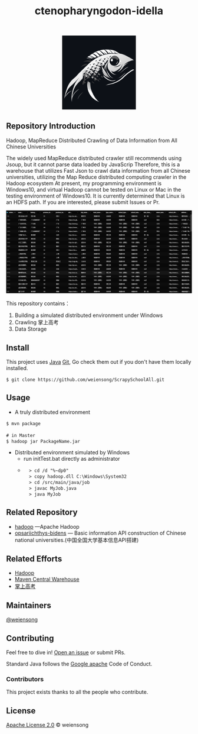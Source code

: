 <h1 align="center">ctenopharyngodon-idella</h1>

<p align="center">
	<a href="https://www.apache.org/licenses/LICENSE-2.0"><img src="https://img.shields.io/badge/license_-Apache2.0-blue" alt=""></a> 
	<a href="https://www.java.com/"><img src="https://img.shields.io/badge/java_-grey?style=plastic&logo=openjdk" alt=""></a> 
	<a href="https://maven.apache.org/"><img src="https://img.shields.io/badge/maven_-grey?style=plastic&logo=apachemaven" alt=""></a> 
	<a href="https://hadoop.apache.org/"><img src="https://img.shields.io/badge/hadoop_-grey?style=plastic&logo=apachehadoop" alt=""></a> 
	<a href="https://hadoop.apache.org/docs/r1.2.1/mapred_tutorial.html"><img src="https://img.shields.io/badge/mapreduce_-grey" alt=""></a> 
</p>

<p align="center">
    <img src=.about/ctenopharyngodon-idella.png height="200" width="200" alt="">
</p>

## Repository Introduction
Hadoop, MapReduce Distributed Crawling of Data Information from All Chinese Universities  

The widely used MapReduce distributed crawler still recommends using Jsoup, but it cannot parse data loaded by JavaScrip Therefore, this is a warehouse that utilizes Fast Json to crawl data information from all Chinese universities, utilizing the Map Reduce distributed computing crawler in the Hadoop ecosystem At present, my programming environment is Windows10, and virtual Hadoop cannot be tested on Linux or Mac in the testing environment of Windows10. It is currently determined that Linux is an HDFS path. If you are interested, please submit Issues or Pr.

![img.png](.about/img.png)

This repository contains：

1. Building a simulated distributed environment under Windows
2. Crawling 掌上高考
3. Data Storage

## Install

This project uses [Java](https://www.java.com/) [Git](https://git-scm.com/), Go check them out if you don't have them locally installed.

```shell
$ git clone https://github.com/weiensong/ScrapySchoolAll.git
```



## Usage
- A truly distributed environment
```shell
$ mvn package

# in Master
$ hadoop jar PackageName.jar
```
- Distributed environment simulated by Windows
	- run initTest.bat directly as administrator 
	- ```command
		> cd /d "%~dp0"
		> copy hadoop.dll C:\Windows\System32
		> cd /src/main/java/job
		> javac MyJob.java
		> java MyJob
		```
		
		

## Related Repository

- [hadoop](https://github.com/apache/hadoop) —Apache Hadoop
- [opsariichthys-bidens](https://github.com/weiensong/opsariichthys-bidens) — Basic information API construction of Chinese national universities.(中国全国大学基本信息API搭建)



## Related Efforts

- [Hadoop](https://hadoop.apache.org/)
- [Maven Central Warehouse](https://mvnrepository.com/)
- [掌上高考](https://www.gaokao.cn/) 





## Maintainers

[@weiensong](https://github.com/weiensong)



## Contributing

Feel free to dive in! [Open an issue](https://github.com/weiensong/ScrapySchoolAll/issues) or submit PRs.

Standard Java follows the [Google apache](https://google.github.io/styleguide/javaguide.html) Code of Conduct.

### Contributors
This project exists thanks to all the people who contribute.



## License

[Apache License 2.0](https://github.com/weiensong/ctenopharyngodon-idella/blob/master/LICENSE) © weiensong

